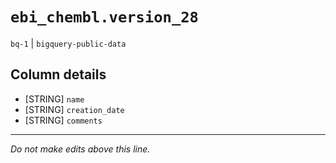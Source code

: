 # `ebi_chembl.version_28`
`bq-1` | `bigquery-public-data`

## Column details
* [STRING]    `name`
* [STRING]    `creation_date`
* [STRING]    `comments`

-------------------------------------------------------------------------------
*Do not make edits above this line.*
